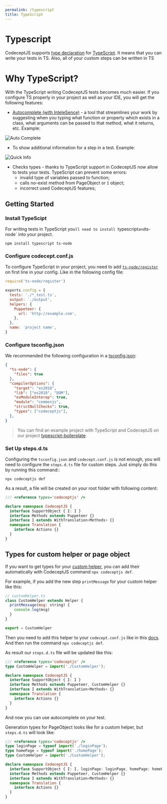 ```yaml
---
permalink: /typescript
title: TypeScript
---
```


# Typescript

CodeceptJS supports [type declaration](https://github.com/codecept-js/CodeceptJS/tree/master/typings) for [TypeScript](https://www.typescriptlang.org/). It means that you can write your tests in TS. Also, all of your custom steps can be written in TS

# Why TypeScript?

With the TypeScript writing CodeceptJS tests becomes much easier. If you configure TS properly in your project as well as your IDE, you will get the following features:
- [Autocomplete (with InteleSence)](https://code.visualstudio.com/docs/editor/intellisense) - a tool that streamlines your work by suggesting when you typing what function or property which exists in a class, what arguments can be passed to that method, what it returns, etc.
Example:

![Auto Complete](/img/Auto_comlete.gif)

- To show additional information for a step in a test. Example:

![Quick Info](/img/Quick_info.gif)

- Checks types - thanks to TypeScript support in CodeceptJS now allow to tests your tests. TypeScript can prevent some errors: 
  - invalid type of variables passed to function;
  - calls no-exist method from PageObject or `I` object;
  - incorrect used CodeceptJS features; 


## Getting Started
### Install TypeScipt

For writing tests in TypeScript you`ll need to install `typescript` and `ts-node` into your project.

`npm install typescript ts-node`

### Configure codecept.conf.js

To configure TypeScript in your project, you need to add [`ts-node/register`](https://github.com/TypeStrong/ts-node) on first line in your config. Like in the following config file:

```js
require('ts-node/register')

exports.config = {
  tests: './*_test.ts',
  output: './output',
  helpers: {
    Puppeteer: {
      url: 'http://example.com',
    },
  },
  name: 'project name',
}
```

### Configure tsconfig.json

We recommended the following configuration in a [tsconfig.json](https://www.typescriptlang.org/docs/handbook/tsconfig-json.html):

```json
{
  "ts-node": {
    "files": true
  },
  "compilerOptions": {
    "target": "es2018",
    "lib": ["es2018", "DOM"],
    "esModuleInterop": true,
    "module": "commonjs",
    "strictNullChecks": true,
    "types": ["codeceptjs"],
  },
}
```

> You can find an example project with TypeScript and CodeceptJS on our project [typescript-boilerplate](https://github.com/codecept-js/typescript-boilerplate).

### Set Up steps.d.ts

Configuring the `tsconfig.json` and `codecept.conf.js` is not enough, you will need to configure the `steps.d.ts` file for custom steps. Just simply do this by running this command::

`npx codeceptjs def`

As a result, a file will be created on your root folder with following content:

```ts
/// <reference types='codeceptjs' />

declare namespace CodeceptJS {
  interface SupportObject { I: I }
  interface Methods extends Puppeteer {}
  interface I extends WithTranslation<Methods> {}
  namespace Translation {
    interface Actions {}
  }
}

```

## Types for custom helper or page object

If you want to get types for your [custom helper](https://codecept.io/helpers/#configuration), you can add their automatically with CodeceptJS command `npx codeceptjs def`. 

For example, if you add the new step `printMessage` for your custom helper like this:
```js
// customHelper.ts
class CustomHelper extends Helper {
  printMessage(msg: string) {
    console.log(msg)
  }
}

export = CustomHelper
```

Then you need to add this helper to your `codecept.conf.js` like in this [docs](https://codecept.io/helpers/#configuration).
And then run the command `npx codeceptjs def`. 

As result our `steps.d.ts` file will be updated like this: 
```ts
/// <reference types='codeceptjs' />
type CustomHelper = import('./CustomHelper');

declare namespace CodeceptJS {
  interface SupportObject { I: I }
  interface Methods extends Puppeteer, CustomHelper {}
  interface I extends WithTranslation<Methods> {}
  namespace Translation {
    interface Actions {}
  }
}
```

And now you can use autocomplete on your test.

Generation types for PageObject looks like for a custom helper, but `steps.d.ts` will look like:
```ts
/// <reference types='codeceptjs' />
type loginPage = typeof import('./loginPage');
type homePage = typeof import('./homePage');
type CustomHelper = import('./CustomHelper');

declare namespace CodeceptJS {
  interface SupportObject { I: I, loginPage: loginPage, homePage: homePage }
  interface Methods extends Puppeteer, CustomHelper {}
  interface I extends WithTranslation<Methods> {}
  namespace Translation {
    interface Actions {}
  }
}
```
